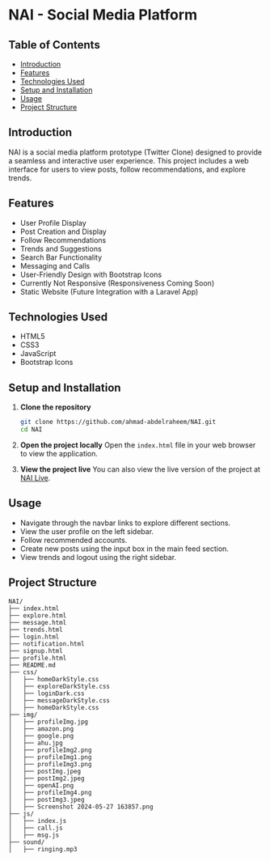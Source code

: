 # NAI - Social Media Platform

## Table of Contents
- [Introduction](#introduction)
- [Features](#features)
- [Technologies Used](#technologies-used)
- [Setup and Installation](#setup-and-installation)
- [Usage](#usage)
- [Project Structure](#project-structure)

## Introduction
NAI is a social media platform prototype (Twitter Clone) designed to provide a seamless and interactive user experience. This project includes a web interface for users to view posts, follow recommendations, and explore trends.

## Features
- User Profile Display
- Post Creation and Display
- Follow Recommendations
- Trends and Suggestions
- Search Bar Functionality
- Messaging and Calls
- User-Friendly Design with Bootstrap Icons
- Currently Not Responsive (Responsiveness Coming Soon)
- Static Website (Future Integration with a Laravel App)

## Technologies Used
- HTML5
- CSS3
- JavaScript
- Bootstrap Icons

## Setup and Installation

1. **Clone the repository**
    ```sh
    git clone https://github.com/ahmad-abdelraheem/NAI.git
    cd NAI
    ```

2. **Open the project locally**
   Open the `index.html` file in your web browser to view the application.

3. **View the project live**
   You can also view the live version of the project at [NAI Live](https://ahmad-abdelraheem.github.io/NAI/).

## Usage
- Navigate through the navbar links to explore different sections.
- View the user profile on the left sidebar.
- Follow recommended accounts.
- Create new posts using the input box in the main feed section.
- View trends and logout using the right sidebar.

## Project Structure
```plaintext
NAI/
├── index.html
├── explore.html
├── message.html
├── trends.html
├── login.html
├── notification.html
├── signup.html
├── profile.html
├── README.md
├── css/
│   ├── homeDarkStyle.css
│   ├── exploreDarkStyle.css
│   ├── loginDark.css
│   ├── messageDarkStyle.css
│   ├── homeDarkStyle.css
├── img/
│   ├── profileImg.jpg
│   ├── amazon.png
│   ├── google.png
│   ├── ahu.jpg
│   ├── profileImg2.png
│   ├── profileImg1.png
│   ├── profileImg3.png
│   ├── postImg.jpeg
│   ├── postImg2.jpeg
│   ├── openAI.png
│   ├── profileImg4.png
│   ├── postImg3.jpeg
│   ├── Screenshot 2024-05-27 163857.png
├── js/
│   ├── index.js
│   ├── call.js
│   ├── msg.js
├── sound/
│   ├── ringing.mp3
